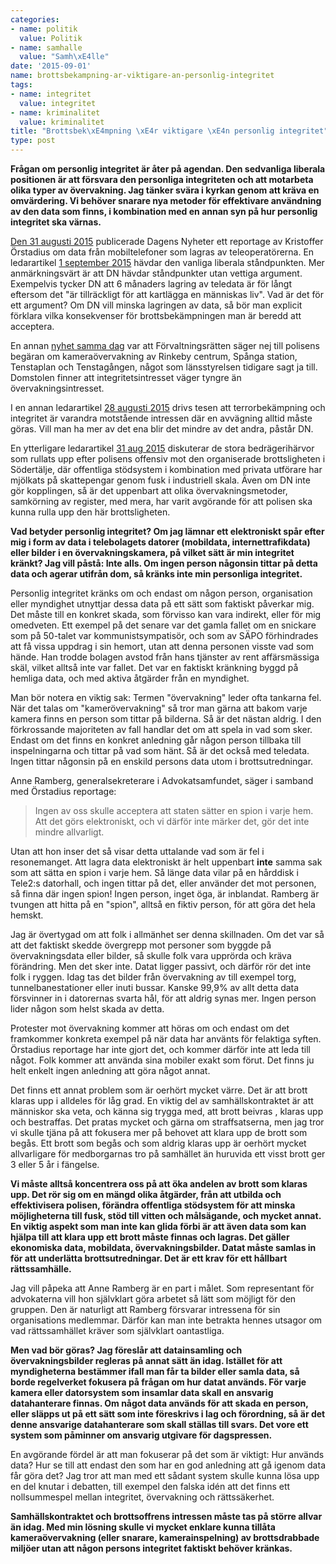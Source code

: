 ```yaml
---
categories:
- name: politik
  value: Politik
- name: samhalle
  value: "Samh\xE4lle"
date: '2015-09-01'
name: brottsbekampning-ar-viktigare-an-personlig-integritet
tags:
- name: integritet
  value: integritet
- name: kriminalitet
  value: kriminalitet
title: "Brottsbek\xE4mpning \xE4r viktigare \xE4n personlig integritet"
type: post
---
```

**Frågan om personlig integritet är åter på agendan. Den sedvanliga liberala positionen är att försvara den personliga integriteten och att motarbeta olika typer av övervakning. Jag tänker svära i kyrkan genom att kräva en omvärdering. Vi behöver snarare nya metoder för effektivare användning av den data som finns, i kombination med en annan syn på hur personlig integritet ska värnas.**



[Den 31 augusti 2015](http://www.dn.se/ekonomi/mobilen-sparar-dig-overallt/) publicerade Dagens Nyheter ett reportage av Kristoffer Örstadius om data från mobiltelefoner som lagras av teleoperatörerna. En ledarartikel [1 september 2015](http://www.dn.se/ledare/huvudledare/hela-livet-pa-en-server/) hävdar den vanliga liberala ståndpunkten. Mer anmärkningsvärt är att DN hävdar ståndpunkter utan vettiga argument. Exempelvis tycker DN att 6 månaders lagring av teledata är för långt eftersom det "är tillräckligt för att kartlägga en människas liv". Vad är det för ett argument? Om DN vill minska lagringen av data, så bör man explicit förklara vilka konsekvenser för brottsbekämpningen man är beredd att acceptera.

En annan [nyhet samma dag](http://www.dn.se/sthlm/polisen-far-inte-kameraovervaka-i-rinkeby-centrum/) var att Förvaltningsrätten säger nej till polisens begäran om kameraövervakning av Rinkeby centrum, Spånga station, Tenstaplan och Tenstagången, något som länsstyrelsen tidigare sagt ja till. Domstolen finner att integritetsintresset väger tyngre än övervakningsintresset.

I en annan ledarartikel [28 augusti 2015](http://www.dn.se/ledare/huvudledare/nar-effektivitet-vags-mot-integritet/) drivs tesen att terrorbekämpning och integritet är varandra motstående intressen där en avvägning alltid måste göras. Vill man ha mer av det ena blir det mindre av det andra, påstår DN.

En ytterligare ledarartikel [31 aug 2015](http://www.dn.se/ledare/huvudledare/baddat-for-bedragare/) diskuterar de stora bedrägerihärvor som rullats upp efter polisens offensiv mot den organiserade brottsligheten i Södertälje, där offentliga stödsystem i kombination med privata utförare har mjölkats på skattepengar genom fusk i industriell skala. Även om DN inte gör kopplingen, så är det uppenbart att olika övervakningsmetoder, samkörning av register, med mera, har varit avgörande för att polisen ska kunna rulla upp den här brottsligheten.

**Vad betyder personlig integritet? Om jag lämnar ett elektroniskt spår efter mig i form av data i telebolagets datorer (mobildata, internettrafikdata) eller bilder i en övervakningskamera, på vilket sätt är min integritet kränkt? Jag vill påstå: Inte alls. Om ingen person någonsin tittar på detta data  och agerar utifrån dom, så kränks inte min personliga integritet.**

Personlig integritet kränks om och endast om någon person, organisation eller myndighet utnyttjar dessa data på ett sätt som faktiskt påverkar mig. Det måste till en konkret skada, som förvisso kan vara indirekt, eller för mig omedveten. Ett exempel på det senare var det gamla fallet om en snickare som på 50-talet var kommunistsympatisör, och som av SÄPO förhindrades att få vissa uppdrag i sin hemort, utan att denna personen visste vad som hände. Han trodde bolagen avstod från hans tjänster av rent affärsmässiga skäl, vilket alltså inte var fallet. Det var en faktiskt kränkning byggd på hemliga data, och med aktiva åtgärder från en myndighet.

Man bör notera en viktig sak: Termen "övervakning" leder ofta tankarna fel. När det talas om "kamerövervakning" så tror man gärna att bakom varje kamera finns en person som tittar på bilderna. Så är det nästan aldrig. I den förkrossande majoriteten av fall handlar det om att spela in vad som sker. Endast om det finns en konkret anledning går någon person tillbaka till inspelningarna och tittar på vad som hänt. Så är det också med teledata. Ingen tittar någonsin på en enskild persons data utom i brottsutredningar.

Anne Ramberg, generalsekreterare i Advokatsamfundet, säger i samband med Örstadius reportage:

> Ingen av oss skulle acceptera att staten sätter en spion i varje hem. Att det görs elektroniskt, och vi därför inte märker det, gör det inte mindre allvarligt.

Utan att hon inser det så visar detta uttalande vad som är fel i resonemanget. Att lagra data elektroniskt är helt uppenbart **inte** samma sak som att sätta en spion i varje hem. Så länge data vilar på en hårddisk i Tele2:s datorhall, och ingen tittar på det, eller använder det mot personen, så finna där ingen spion! Ingen person, inget öga, är inblandat. Ramberg är tvungen att hitta på en "spion", alltså en fiktiv person, för att göra det hela hemskt.

Jag är övertygad om att folk i allmänhet ser denna skillnaden. Om det var så att det faktiskt skedde övergrepp mot personer som byggde på övervakningsdata eller bilder, så skulle folk vara upprörda och kräva förändring. Men det sker inte. Datat ligger passivt, och därför rör det inte folk i ryggen. Idag tas det bilder från övervakning av till exempel torg, tunnelbanestationer eller inuti bussar. Kanske 99,9% av allt detta data försvinner in i datorernas svarta hål, för att aldrig synas mer. Ingen person lider någon som helst skada av detta.

Protester mot övervakning kommer att höras om och endast om det framkommer konkreta exempel på när data har använts för felaktiga syften. Örstadius reportage har inte gjort det, och kommer därför inte att leda till något. Folk kommer att använda sina mobiler exakt som förut. Det finns ju helt enkelt ingen anledning att göra något annat.

Det finns ett annat problem som är oerhört mycket värre. Det är att brott klaras upp i alldeles för låg grad. En viktig del av samhällskontraktet är att människor ska veta, och känna sig trygga med, att brott beivras , klaras upp och bestraffas. Det pratas mycket och gärna om straffsatserna, men jag tror vi skulle tjäna på att fokusera mer på behovet att klara upp de brott som begås. Ett brott som begås och som aldrig klaras upp är oerhört mycket allvarligare för medborgarnas tro på samhället än huruvida ett visst brott ger 3 eller 5 år i fängelse.

**Vi måste alltså koncentrera oss på att öka andelen av brott som klaras upp. Det rör sig om en mängd olika åtgärder, från att utbilda och effektivisera polisen, förändra offentliga stödsystem för att minska möjligheterna till fusk, stöd till vitten och målsägande, och mycket annat. En viktig aspekt som man inte kan glida förbi är att även data som kan hjälpa till att klara upp ett brott måste finnas och lagras. Det gäller ekonomiska data, mobildata, övervakningsbilder. Datat måste samlas in för att underlätta brottsutredningar. Det är ett krav för ett hållbart rättssamhälle.**

Jag vill påpeka att Anne Ramberg är en part i målet. Som representant för advokaterna vill hon självklart göra arbetet så lätt som möjligt för den gruppen. Den är naturligt att Ramberg försvarar intressena för sin organisations medlemmar. Därför kan man inte betrakta hennes utsagor om vad rättssamhället kräver som självklart oantastliga.

**Men vad bör göras? Jag föreslår att datainsamling och övervakningsbilder regleras på annat sätt än idag. Istället för att myndigheterna bestämmer ifall man får ta bilder eller samla data, så borde regelverket fokusera på frågan om hur datat används. För varje kamera eller datorsystem som insamlar data skall en ansvarig datahanterare finnas. Om något data används för att skada en person, eller släpps ut på ett sätt som inte föreskrivs i lag och förordning, så är det denne ansvarige datahanterare som skall ställas till svars. Det vore ett system som påminner om ansvarig utgivare för dagspressen.**

En avgörande fördel är att man fokuserar på det som är viktigt: Hur används data? Hur se till att endast den som har en god anledning att gå igenom data får göra det? Jag tror att man med ett sådant system skulle kunna lösa upp en del knutar i debatten, till exempel den falska idén att det finns ett nollsummespel mellan integritet, övervakning och rättssäkerhet.

**Samhällskontraktet och brottsoffrens intressen måste tas på större allvar än idag. Med min lösning skulle vi mycket enklare kunna tillåta kameraövervakning (eller snarare, kamerainspelning) av brottsdrabbade miljöer utan att någon persons integritet faktiskt behöver kränkas.**

